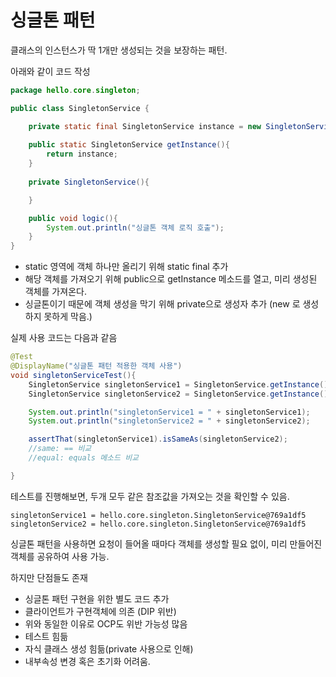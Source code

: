 # 싱글톤 패턴

클래스의 인스턴스가 딱 1개만 생성되는 것을 보장하는 패턴.

아래와 같이 코드 작성
```java
package hello.core.singleton;

public class SingletonService {

    private static final SingletonService instance = new SingletonService();
    
    public static SingletonService getInstance(){
        return instance;
    }
    
    private SingletonService(){

    }

    public void logic(){
        System.out.println("싱글톤 객체 로직 호출");
    }
}

```
* static 영역에 객체 하나만 올리기 위해 static final 추가
* 해당 객체를 가져오기 위해 public으로 getInstance 메소드를 열고, 미리 생성된 객체를 가져온다.
* 싱글톤이기 때문에 객체 생성을 막기 위해 private으로 생성자 추가 (new 로 생성하지 못하게 막음.)

실제 사용 코드는 다음과 같음
```java
@Test
@DisplayName("싱글톤 패턴 적용한 객체 사용")
void singletonServiceTest(){
    SingletonService singletonService1 = SingletonService.getInstance();
    SingletonService singletonService2 = SingletonService.getInstance();

    System.out.println("singletonService1 = " + singletonService1);
    System.out.println("singletonService2 = " + singletonService2);

    assertThat(singletonService1).isSameAs(singletonService2);
    //same: == 비교
    //equal: equals 메소드 비교

}
```
테스트를 진행해보면, 두개 모두 같은 참조값을 가져오는 것을 확인할 수 있음.
```shell
singletonService1 = hello.core.singleton.SingletonService@769a1df5
singletonService2 = hello.core.singleton.SingletonService@769a1df5
```
싱글톤 패턴을 사용하면 요청이 들어올 때마다 객체를 생성할 필요 없이, 미리 만들어진 객체를 공유하여 사용 가능.

하지만 단점들도 존재
* 싱글톤 패턴 구현을 위한 별도 코드 추가
* 클라이언트가 구현객체에 의존 (DIP 위반)
* 위와 동일한 이유로 OCP도 위반 가능성 많음
* 테스트 힘듦
* 자식 클래스 생성 힘듦(private 사용으로 인해)
* 내부속성 변경 혹은 초기화 어려움.